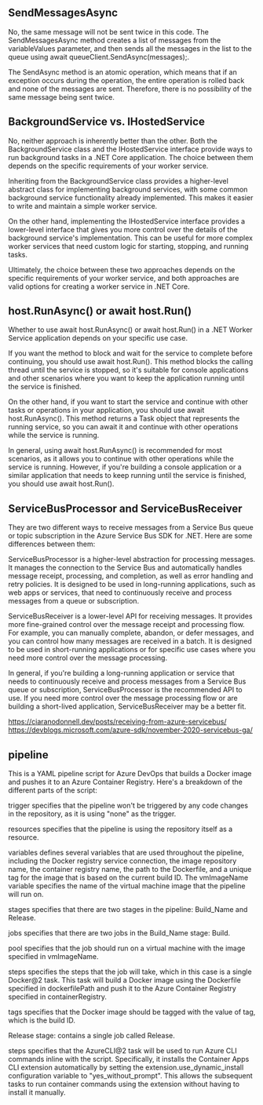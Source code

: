 ## SendMessagesAsync

No, the same message will not be sent twice in this code. The SendMessagesAsync method creates a list of messages from the variableValues parameter, and then sends all the messages in the list to the queue using await queueClient.SendAsync(messages);.

The SendAsync method is an atomic operation, which means that if an exception occurs during the operation, the entire operation is rolled back and none of the messages are sent. Therefore, there is no possibility of the same message being sent twice.

## BackgroundService vs. IHostedService
No, neither approach is inherently better than the other. Both the BackgroundService class and the IHostedService interface provide ways to run background tasks in a .NET Core application. The choice between them depends on the specific requirements of your worker service.

Inheriting from the BackgroundService class provides a higher-level abstract class for implementing background services, with some common background service functionality already implemented. This makes it easier to write and maintain a simple worker service.

On the other hand, implementing the IHostedService interface provides a lower-level interface that gives you more control over the details of the background service's implementation. This can be useful for more complex worker services that need custom logic for starting, stopping, and running tasks.

Ultimately, the choice between these two approaches depends on the specific requirements of your worker service, and both approaches are valid options for creating a worker service in .NET Core.

## host.RunAsync() or await host.Run()
Whether to use await host.RunAsync() or await host.Run() in a .NET Worker Service application depends on your specific use case.

If you want the method to block and wait for the service to complete before continuing, you should use await host.Run(). This method blocks the calling thread until the service is stopped, so it's suitable for console applications and other scenarios where you want to keep the application running until the service is finished.

On the other hand, if you want to start the service and continue with other tasks or operations in your application, you should use await host.RunAsync(). This method returns a Task object that represents the running service, so you can await it and continue with other operations while the service is running.

In general, using await host.RunAsync() is recommended for most scenarios, as it allows you to continue with other operations while the service is running. However, if you're building a console application or a similar application that needs to keep running until the service is finished, you should use await host.Run().

## ServiceBusProcessor and ServiceBusReceiver 
They are two different ways to receive messages from a Service Bus queue or topic subscription in the Azure Service Bus SDK for .NET. Here are some differences between them:

ServiceBusProcessor is a higher-level abstraction for processing messages. It manages the connection to the Service Bus and automatically handles message receipt, processing, and completion, as well as error handling and retry policies. It is designed to be used in long-running applications, such as web apps or services, that need to continuously receive and process messages from a queue or subscription.

ServiceBusReceiver is a lower-level API for receiving messages. It provides more fine-grained control over the message receipt and processing flow. For example, you can manually complete, abandon, or defer messages, and you can control how many messages are received in a batch. It is designed to be used in short-running applications or for specific use cases where you need more control over the message processing.

In general, if you're building a long-running application or service that needs to continuously receive and process messages from a Service Bus queue or subscription, ServiceBusProcessor is the recommended API to use. If you need more control over the message processing flow or are building a short-lived application, ServiceBusReceiver may be a better fit.

https://ciaranodonnell.dev/posts/receiving-from-azure-servicebus/
https://devblogs.microsoft.com/azure-sdk/november-2020-servicebus-ga/


## pipeline
This is a YAML pipeline script for Azure DevOps that builds a Docker image and pushes it to an Azure Container Registry. Here's a breakdown of the different parts of the script:

trigger specifies that the pipeline won't be triggered by any code changes in the repository, as it is using "none" as the trigger.

resources specifies that the pipeline is using the repository itself as a resource.

variables defines several variables that are used throughout the pipeline, including the Docker registry service connection, the image repository name, the container registry name, the path to the Dockerfile, and a unique tag for the image that is based on the current build ID. The vmImageName variable specifies the name of the virtual machine image that the pipeline will run on.

stages specifies that there are two stages in the pipeline: Build_Name and Release.

jobs specifies that there are two jobs in the Build_Name stage: Build.

pool specifies that the job should run on a virtual machine with the image specified in vmImageName.

steps specifies the steps that the job will take, which in this case is a single Docker@2 task. This task will build a Docker image using the Dockerfile specified in dockerfilePath and push it to the Azure Container Registry specified in containerRegistry.

tags specifies that the Docker image should be tagged with the value of tag, which is the build ID.

Release stage: contains a single job called Release.

steps specifies that the AzureCLI@2 task will be used to run Azure CLI commands inline with the script. Specifically, it installs the Container Apps CLI extension automatically by setting the extension.use_dynamic_install configuration variable to "yes_without_prompt". This allows the subsequent tasks to run container commands using the extension without having to install it manually.